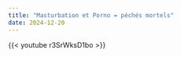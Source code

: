 ```yaml
---
title: "Masturbation et Porno = péchés mortels"
date: 2024-12-20
---
```


{{< youtube r3SrWksD1bo >}}
